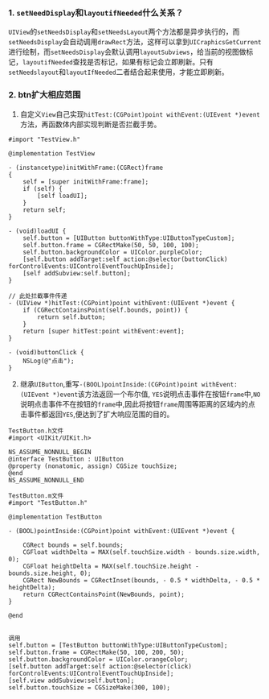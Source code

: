 ### 1. `setNeedDisplay`和`layoutifNeeded`什么关系？

`UIView`的`setNeedsDisplay`和`setNeedsLayout`两个方法都是异步执行的，而`setNeedsDisplay`会自动调用`drawRect`方法，这样可以拿到`UICraphicsGetCurrent`进行绘制，而`setNeedsDisplay`会默认调用`layoutSubviews`，给当前的视图做标记，`layoutifNeeded`查找是否标记，如果有标记会立即刷新。只有`setNeedslayout`和`layoutIfNeeded`二者结合起来使用，才能立即刷新。

### 2. btn扩大相应范围

1. 自定义`View`自己实现`hitTest:(CGPoint)point withEvent:(UIEvent *)event`方法，再函数体内部实现判断是否拦截手势。

```
#import "TestView.h"

@implementation TestView

- (instancetype)initWithFrame:(CGRect)frame
{
    self = [super initWithFrame:frame];
    if (self) {
        [self loadUI];
    }
    return self;
}

- (void)loadUI {
    self.button = [UIButton buttonWithType:UIButtonTypeCustom];
    self.button.frame = CGRectMake(50, 50, 100, 100);
    self.button.backgroundColor = UIColor.purpleColor;
    [self.button addTarget:self action:@selector(buttonClick) forControlEvents:UIControlEventTouchUpInside];
    [self addSubview:self.button];
}

// 此处拦截事件传递
- (UIView *)hitTest:(CGPoint)point withEvent:(UIEvent *)event {
    if (CGRectContainsPoint(self.bounds, point)) {
        return self.button;
    }
    return [super hitTest:point withEvent:event];
}

- (void)buttonClick {
    NSLog(@"点击");
}
```

2. 继承`UIButton`,重写`-(BOOL)pointInside:(CGPoint)point withEvent:(UIEvent *)event`该方法返回一个布尔值,
 `YES`说明点击事件在按钮`frame`中,`NO`说明点击事件不在按钮的`frame`中,因此将按钮`frame`周围等距离的区域内的点击事件都返回`YES`,便达到了扩大响应范围的目的。

```
TestButton.h文件
#import <UIKit/UIKit.h>

NS_ASSUME_NONNULL_BEGIN
@interface TestButton : UIButton
@property (nonatomic, assign) CGSize touchSize;
@end
NS_ASSUME_NONNULL_END

TestButton.m文件
#import "TestButton.h"

@implementation TestButton

- (BOOL)pointInside:(CGPoint)point withEvent:(UIEvent *)event {
    
    CGRect bounds = self.bounds;
    CGFloat widthDelta = MAX(self.touchSize.width - bounds.size.width, 0);
    CGFloat heightDelta = MAX(self.touchSize.height - bounds.size.height, 0);
    CGRect NewBounds = CGRectInset(bounds, - 0.5 * widthDelta, - 0.5 * heightDelta);
    return CGRectContainsPoint(NewBounds, point);
}

@end


调用
self.button = [TestButton buttonWithType:UIButtonTypeCustom];
self.button.frame = CGRectMake(50, 100, 200, 50);
self.button.backgroundColor = UIColor.orangeColor;
[self.button addTarget:self action:@selector(click) forControlEvents:UIControlEventTouchUpInside];
[self.view addSubview:self.button];
self.button.touchSize = CGSizeMake(300, 100);
```

